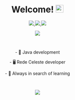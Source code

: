 <div align="center">
   <h1>Welcome! <img src="https://media.giphy.com/media/hvRJCLFzcasrR4ia7z/giphy.gif" width="25px"></h1>
</div>

<p align="center">
  <a href="mailto:deserrc@gmail.com">
    <img src="https://img.shields.io/badge/-deserrc@gmail.com-2F80ED?style=flat-square&labelColor=2F80ED&logo=Gmail&logoColor=FFFFFF&link=mailto:deserrc@gmail.com">
  </a>
  <a href="https://discord.com/users/268040487800274956">
    <img src="https://img.shields.io/badge/@Deser6626-2F80ED?style=flat-square&labelColor=2F80ED&logo=discord&logoColor=FFFFFF">
  </a>
  <a href="https://twitter.com/intent/follow?screen_name=DeserRC">
    <img src="https://img.shields.io/badge/@DeserRC-2F80ED?style=flat-square&labelColor=2F80ED&logo=twitter&logoColor=FFFFFF&link=https://twitter.com/intent/follow?screen_name=DeserRC">
  </a>
</p>

<p align="center">
   <img align="center" src="https://github-readme-stats.vercel.app/api?username=DeserRC&count_private=true&show_icons=true&hide_title=true&hide=stars" />
</p>

<br>
<p align="center">
- 👑 Java development
</p>
<p align="center">
- 🖥️ Rede Celeste developer
</p>
<p align="center">
- 📕 Always in search of learning
</p>
<br>

<p align="center">
   <img src="https://github-profile-trophy.vercel.app/?username=mluizaa00&theme=flat&no-frame=true&margin-w=25" />
</p>

